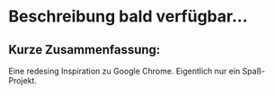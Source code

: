 # Beschreibung bald verfügbar...

## Kurze Zusammenfassung:
Eine redesing Inspiration zu Google Chrome. Eigentlich nur ein Spaß-Projekt.